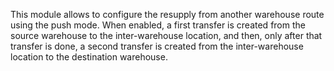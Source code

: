 This module allows to configure the resupply from another warehouse route using the
push mode. When enabled, a first transfer is created from the source warehouse to
the inter-warehouse location, and then, only after that transfer is done, a second
transfer is created from the inter-warehouse location to the destination warehouse.
